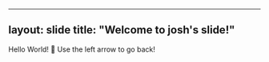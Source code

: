 ---

layout: slide
title: "Welcome to josh's slide!"
--
Hello World! 🎉
Use the left arrow to go back!
